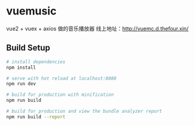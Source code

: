 # vuemusic
vue2 + vuex + axios 做的音乐播放器
线上地址：http://vuemc.d.thefour.xin/

## Build Setup

``` bash
# install dependencies
npm install

# serve with hot reload at localhost:8080
npm run dev

# build for production with minification
npm run build

# build for production and view the bundle analyzer report
npm run build --report
```

